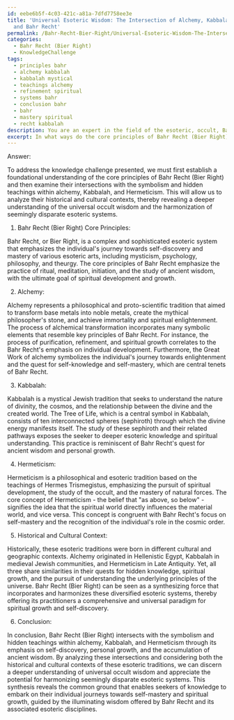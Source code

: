 ```yaml
---
id: eebe6b5f-4c03-421c-a81a-7dfd7758ee3e
title: 'Universal Esoteric Wisdom: The Intersection of Alchemy, Kabbalah, Hermeticism,
  and Bahr Recht'
permalink: /Bahr-Recht-Bier-Right/Universal-Esoteric-Wisdom-The-Intersection-of-Alchemy-Kabbalah-Hermeticism-and-Bahr-Recht/
categories:
  - Bahr Recht (Bier Right)
  - KnowledgeChallenge
tags:
  - principles bahr
  - alchemy kabbalah
  - kabbalah mystical
  - teachings alchemy
  - refinement spiritual
  - systems bahr
  - conclusion bahr
  - bahr
  - mastery spiritual
  - recht kabbalah
description: You are an expert in the field of the esoteric, occult, Bahr Recht (Bier Right) and Education. You are a writer of tests, challenges, books and deep knowledge on Bahr Recht (Bier Right) for initiates and students to gain deep insights and understanding from. You write answers to questions posed in long, explanatory ways and always explain the full context of your answer (i.e., related concepts, formulas, examples, or history), as well as the step-by-step thinking process you take to answer the challenges. Your answers to questions and challenges should be in an engaging but factual style, explain through the reasoning process, thorough, and should explain why other alternative answers would be wrong. Summarize the key themes, ideas, and conclusions at the end.
excerpt: In what ways do the core principles of Bahr Recht (Bier Right) intersect with the symbolism and hidden teachings within alchemy, Kabbalah, and Hermeticism, while simultaneously considering their historical and cultural contexts, to reveal a deeper understanding of the universal occult wisdom and the harmonization of seemingly disparate esoteric systems?
---
```

Answer:

To address the knowledge challenge presented, we must first establish a foundational understanding of the core principles of Bahr Recht (Bier Right) and then examine their intersections with the symbolism and hidden teachings within alchemy, Kabbalah, and Hermeticism. This will allow us to analyze their historical and cultural contexts, thereby revealing a deeper understanding of the universal occult wisdom and the harmonization of seemingly disparate esoteric systems. 

1. Bahr Recht (Bier Right) Core Principles:

Bahr Recht, or Bier Right, is a complex and sophisticated esoteric system that emphasizes the individual's journey towards self-discovery and mastery of various esoteric arts, including mysticism, psychology, philosophy, and theurgy. The core principles of Bahr Recht emphasize the practice of ritual, meditation, initiation, and the study of ancient wisdom, with the ultimate goal of spiritual development and growth.

2. Alchemy:

Alchemy represents a philosophical and proto-scientific tradition that aimed to transform base metals into noble metals, create the mythical philosopher's stone, and achieve immortality and spiritual enlightenment. The process of alchemical transformation incorporates many symbolic elements that resemble key principles of Bahr Recht. For instance, the process of purification, refinement, and spiritual growth correlates to the Bahr Recht's emphasis on individual development. Furthermore, the Great Work of alchemy symbolizes the individual's journey towards enlightenment and the quest for self-knowledge and self-mastery, which are central tenets of Bahr Recht.

3. Kabbalah:

Kabbalah is a mystical Jewish tradition that seeks to understand the nature of divinity, the cosmos, and the relationship between the divine and the created world. The Tree of Life, which is a central symbol in Kabbalah, consists of ten interconnected spheres (sephiroth) through which the divine energy manifests itself. The study of these sephiroth and their related pathways exposes the seeker to deeper esoteric knowledge and spiritual understanding. This practice is reminiscent of Bahr Recht's quest for ancient wisdom and personal growth.

4. Hermeticism:

Hermeticism is a philosophical and esoteric tradition based on the teachings of Hermes Trismegistus, emphasizing the pursuit of spiritual development, the study of the occult, and the mastery of natural forces. The core concept of Hermeticism - the belief that "as above, so below" - signifies the idea that the spiritual world directly influences the material world, and vice versa. This concept is congruent with Bahr Recht's focus on self-mastery and the recognition of the individual's role in the cosmic order.

5. Historical and Cultural Context:

Historically, these esoteric traditions were born in different cultural and geographic contexts. Alchemy originated in Hellenistic Egypt, Kabbalah in medieval Jewish communities, and Hermeticism in Late Antiquity. Yet, all three share similarities in their quests for hidden knowledge, spiritual growth, and the pursuit of understanding the underlying principles of the universe. Bahr Recht (Bier Right) can be seen as a synthesizing force that incorporates and harmonizes these diversified esoteric systems, thereby offering its practitioners a comprehensive and universal paradigm for spiritual growth and self-discovery.

6. Conclusion:

In conclusion, Bahr Recht (Bier Right) intersects with the symbolism and hidden teachings within alchemy, Kabbalah, and Hermeticism through its emphasis on self-discovery, personal growth, and the accumulation of ancient wisdom. By analyzing these intersections and considering both the historical and cultural contexts of these esoteric traditions, we can discern a deeper understanding of universal occult wisdom and appreciate the potential for harmonizing seemingly disparate esoteric systems. This synthesis reveals the common ground that enables seekers of knowledge to embark on their individual journeys towards self-mastery and spiritual growth, guided by the illuminating wisdom offered by Bahr Recht and its associated esoteric disciplines.
